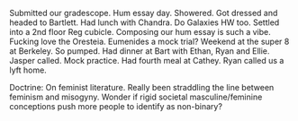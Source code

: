 Submitted our gradescope. Hum essay day. Showered. Got dressed and headed to Bartlett. Had lunch with Chandra. Do Galaxies HW too. Settled into a 2nd floor Reg cubicle. Composing our hum essay is such a vibe. Fucking love the Oresteia. Eumenides a mock trial? Weekend at the super 8 at Berkeley. So pumped. Had dinner at Bart with Ethan, Ryan and Ellie. Jasper called. Mock practice. Had fourth meal at Cathey. Ryan called us a lyft home. 

Doctrine: On feminist literature. Really been straddling the line between feminism and misogyny. Wonder if rigid societal masculine/feminine conceptions push more people to identify as non-binary?